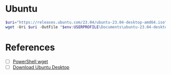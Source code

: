 # Ubuntu


```powershell
$uri="https://releases.ubuntu.com/23.04/ubuntu-23.04-desktop-amd64.iso"
wget -Uri $uri -OutFile "$env:USERPROFILE\Documents\ubuntu-23.04-desktop-amd64.iso" -Verbose
```

# References

- [ ] [PowerShell wget](https://www.educba.com/powershell-wget)
- [ ] [Download Ubuntu Desktop](https://ubuntu.com/download/desktop)
